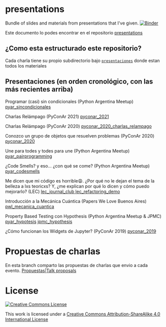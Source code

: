 presentations
=============

Bundle of slides and materials from presentations that I've given.
[![Binder](https://mybinder.org/badge_logo.svg)](https://mybinder.org/v2/gh/akielbowicz/presentations.git/master)

Este documento lo podes encontrar en el repositorio [presentations](https://github.com/akielbowicz/presentations)

¿Como esta estructurado este repositorio?
-----------------------------------------

Cada charla tiene su propio subdirectorio bajo [`presentaciones`](./presentaciones/) donde estan todos los materiales

Presentaciones (en orden cronológico, con las más recientes arriba)
-------------------------------------------------------------------

Programar (casi) sin condicionales (Python Argentina Meetup)
[pyar_sincondicionales](https://github.com/akielbowicz/presentations/tree/pyar_sincondicionales)

Charlas Relámpago (PyConAr 2021)
[pyconar_2021](./presentaciones/pyconar_2021/)

Charlas Relámpago (PyConAr 2020)
[pyconar_2020_charlas_relampago ](https://github.com/akielbowicz/presentations/tree/pyconar_2020_charlas_relampago)

Conozco un grupo de objetos que resuelven problemas (PyConAr 2020)
[pyconar_2020](./presentaciones/pyconar_2020/)

Une para todes y todes para une (Python Argentina Meetup)
[pyar_pairprogramming ](./presentaciones/pyar_pairprogramming/)

¿Code Smells? y eso... ¿con qué se come? (Python Argentina Meetup)
[pyar_codesmells ](./presentaciones/pyar_codesmells/)

Me dicen que mi código es horrible😩. ¿Por qué no le dejan el tema de la belleza a lxs teoricxs? Y, ¿me explican por qué lo dicen y cómo puedo mejorarlo? (LEC) 
[lec_journal_club ](./presentaciones/lec_journal_club/)
[lec_refactoring_demo ](https://github.com/akielbowicz/presentations/tree/lec_refactoring_demo)

Introducción a la Mecánica Cuántica (Papers We Love Buenos Aires)
[pwl_mecanica_cuantica ](./presentaciones/pwl_mecanica_cuantica/)

Property Based Testing con Hypothesis (Python Argentina Meetup & JPMC)
[pyar_hypotesis](./presentaciones/pyar_hypotesis/)
[jpmc_hypothesis](./presentaciones/jpmc_hypothesis/)

¿Cómo funcionan los Widgets de Jupyter? (PyConAr 2019) 
[pyconar_2019](./presentaciones/pyconar_2019/)

Propuestas de charlas
=====================

En esta branch comparto las propuestas de charlas que envio a cada evento.
[Propuestas|Talk proposals](./proposals/)

License
=======

<a rel="license" href="http://creativecommons.org/licenses/by-sa/4.0/"><img alt="Creative Commons License" style="border-width:0" src="http://i.creativecommons.org/l/by-sa/4.0/88x31.png" /></a><br />

This work is licensed under a [Creative Commons Attribution-ShareAlike 4.0 International License](http://creativecommons.org/licenses/by-sa/4.0/)
